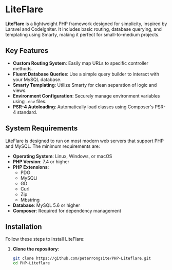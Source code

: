# LiteFlare

**LiteFlare** is a lightweight PHP framework designed for simplicity, inspired by Laravel and CodeIgniter. It includes basic routing, database querying, and templating using Smarty, making it perfect for small-to-medium projects.

## Key Features

- **Custom Routing System**: Easily map URLs to specific controller methods.
- **Fluent Database Queries**: Use a simple query builder to interact with your MySQL database.
- **Smarty Templating**: Utilize Smarty for clean separation of logic and views.
- **Environment Configuration**: Securely manage environment variables using `.env` files.
- **PSR-4 Autoloading**: Automatically load classes using Composer's PSR-4 standard.

## System Requirements

LiteFlare is designed to run on most modern web servers that support PHP and MySQL. The minimum requirements are:

- **Operating System**: Linux, Windows, or macOS
- **PHP Version**: 7.4 or higher
- **PHP Extensions**:
  - PDO
  - MySQLi
  - GD
  - Curl
  - Zip
  - Mbstring
- **Database**: MySQL 5.6 or higher
- **Composer**: Required for dependency management

## Installation

Follow these steps to install LiteFlare:

1. **Clone the repository**:

   ```bash
   git clone https://github.com/peterrongsite/PHP-Liteflare.git
   cd PHP-Liteflare
